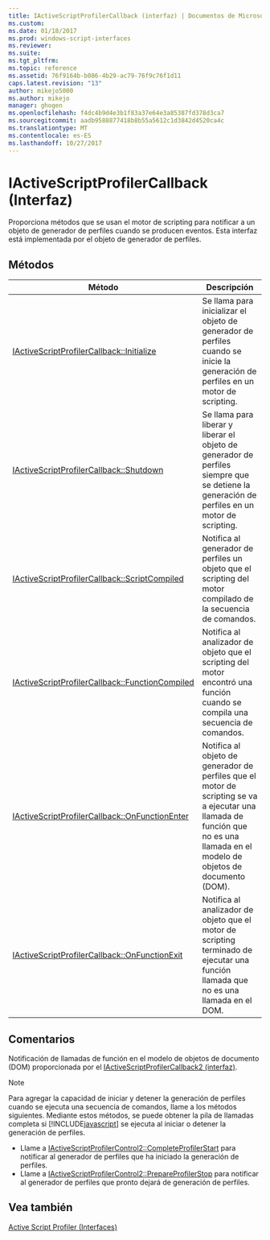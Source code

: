 ```yaml
---
title: IActiveScriptProfilerCallback (interfaz) | Documentos de Microsoft
ms.custom: 
ms.date: 01/18/2017
ms.prod: windows-script-interfaces
ms.reviewer: 
ms.suite: 
ms.tgt_pltfrm: 
ms.topic: reference
ms.assetid: 76f9164b-b086-4b29-ac79-76f9c76f1d11
caps.latest.revision: "13"
author: mikejo5000
ms.author: mikejo
manager: ghogen
ms.openlocfilehash: f4dc4b9d4e3b1f83a37e64e3a85387fd378d3ca7
ms.sourcegitcommit: aadb9588877418b8b55a5612c1d3842d4520ca4c
ms.translationtype: MT
ms.contentlocale: es-ES
ms.lasthandoff: 10/27/2017
---
```

# <a name="iactivescriptprofilercallback-interface"></a>IActiveScriptProfilerCallback (Interfaz)
Proporciona métodos que se usan el motor de scripting para notificar a un objeto de generador de perfiles cuando se producen eventos. Esta interfaz está implementada por el objeto de generador de perfiles.  
  
## <a name="methods"></a>Métodos  
  
|Método|Descripción|  
|------------|-----------------|  
|[IActiveScriptProfilerCallback::Initialize](../../winscript/reference/iactivescriptprofilercallback-initialize.md)|Se llama para inicializar el objeto de generador de perfiles cuando se inicie la generación de perfiles en un motor de scripting.|  
|[IActiveScriptProfilerCallback::Shutdown](../../winscript/reference/iactivescriptprofilercallback-shutdown.md)|Se llama para liberar y liberar el objeto de generador de perfiles siempre que se detiene la generación de perfiles en un motor de scripting.|  
|[IActiveScriptProfilerCallback::ScriptCompiled](../../winscript/reference/iactivescriptprofilercallback-scriptcompiled.md)|Notifica al generador de perfiles un objeto que el scripting del motor compilado de la secuencia de comandos.|  
|[IActiveScriptProfilerCallback::FunctionCompiled](../../winscript/reference/iactivescriptprofilercallback-functioncompiled.md)|Notifica al analizador de objeto que el scripting del motor encontró una función cuando se compila una secuencia de comandos.|  
|[IActiveScriptProfilerCallback::OnFunctionEnter](../../winscript/reference/iactivescriptprofilercallback-onfunctionenter.md)|Notifica al objeto de generador de perfiles que el motor de scripting se va a ejecutar una llamada de función que no es una llamada en el modelo de objetos de documento (DOM).|  
|[IActiveScriptProfilerCallback::OnFunctionExit](../../winscript/reference/iactivescriptprofilercallback-onfunctionexit.md)|Notifica al analizador de objeto que el motor de scripting terminado de ejecutar una función llamada que no es una llamada en el DOM.|  
  
## <a name="remarks"></a>Comentarios  
 Notificación de llamadas de función en el modelo de objetos de documento (DOM) proporcionada por el [IActiveScriptProfilerCallback2 (interfaz)](../../winscript/reference/iactivescriptprofilercallback2-interface.md).  
  
> [!NOTE]
>  Para agregar la capacidad de iniciar y detener la generación de perfiles cuando se ejecuta una secuencia de comandos, llame a los métodos siguientes. Mediante estos métodos, se puede obtener la pila de llamadas completa si [!INCLUDE[javascript](../../javascript/includes/javascript-md.md)] se ejecuta al iniciar o detener la generación de perfiles.  
>   
>  -   Llame a [IActiveScriptProfilerControl2::CompleteProfilerStart](../../winscript/reference/iactivescriptprofilercontrol2-completeprofilerstart.md) para notificar al generador de perfiles que ha iniciado la generación de perfiles.  
> -   Llame a [IActiveScriptProfilerControl2::PrepareProfilerStop](../../winscript/reference/iactivescriptprofilercontrol2-prepareprofilerstop.md) para notificar al generador de perfiles que pronto dejará de generación de perfiles.  
  
## <a name="see-also"></a>Vea también  
 [Active Script Profiler (Interfaces)](../../winscript/reference/active-script-profiler-interfaces.md)